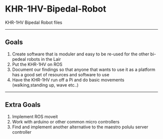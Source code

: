 # KHR-1HV-Bipedal-Robot
KHR-1HV Bipedal Robot files

--------------------------------
Goals
--------------------------------

1. Create software that is moduler and easy to be re-used for the other bi-pedeal robots in the Lair
2. Put the KHR-1HV on ROS 
3. Document our findings so that anyone that wants to use it as a platform has a good set of resources and software to use
4. Have the KHR-1HV run off a Pi and do basic movements (walking,standing up, wave etc..)

--------------------------------
Extra Goals
--------------------------------
1. Implement ROS moveit 
2. Work with arduino or other common micro controllers
3. Find and implement another alternative to the maestro polulu server controller
